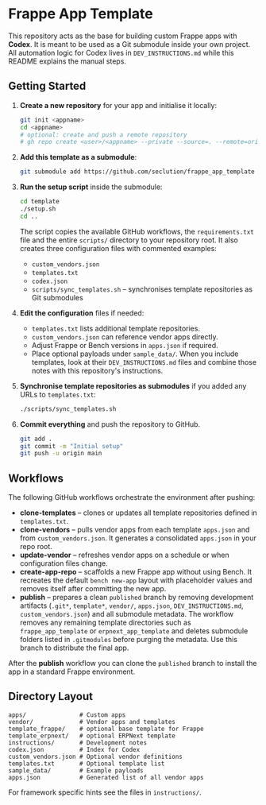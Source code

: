 # Frappe App Template

This repository acts as the base for building custom Frappe apps with **Codex**.  It is meant to be used as a Git submodule inside your own project.  All automation logic for Codex lives in `DEV_INSTRUCTIONS.md` while this README explains the manual steps.

## Getting Started

1. **Create a new repository** for your app and initialise it locally:
   ```bash
   git init <appname>
   cd <appname>
   # optional: create and push a remote repository
   # gh repo create <user>/<appname> --private --source=. --remote=origin --push
   ```
2. **Add this template as a submodule**:
   ```bash
   git submodule add https://github.com/seclution/frappe_app_template frappe_app_template
   ```
3. **Run the setup script** inside the submodule:
   ```bash
   cd template
   ./setup.sh
   cd ..
   ```
   The script copies the available GitHub workflows, the `requirements.txt` file and the entire `scripts/` directory to your repository root. It also creates three configuration files with commented examples:
   - `custom_vendors.json`
   - `templates.txt`
   - `codex.json`
   - `scripts/sync_templates.sh` – synchronises template repositories as Git submodules

4. **Edit the configuration** files if needed:
   - `templates.txt` lists additional template repositories.
   - `custom_vendors.json` can reference vendor apps directly.
   - Adjust Frappe or Bench versions in `apps.json` if required.
   - Place optional payloads under `sample_data/`.
   When you include templates, look at their `DEV_INSTRUCTIONS.md` files and
   combine those notes with this repository's instructions.
5. **Synchronise template repositories as submodules** if you added any URLs to `templates.txt`:
   ```bash
   ./scripts/sync_templates.sh

   ```
6. **Commit everything** and push the repository to GitHub.
   ```bash
   git add .
   git commit -m "Initial setup"
   git push -u origin main
   ```

## Workflows

The following GitHub workflows orchestrate the environment after pushing:

- **clone-templates** – clones or updates all template repositories defined in `templates.txt`.
- **clone-vendors** – pulls vendor apps from each template `apps.json` and from `custom_vendors.json`. It generates a consolidated `apps.json` in your repo root.
- **update-vendor** – refreshes vendor apps on a schedule or when configuration files change.
- **create-app-repo** – scaffolds a new Frappe app without using Bench. It recreates the default `bench new-app` layout with placeholder values and removes itself after committing the new app.
- **publish** – prepares a clean `published` branch by removing development artifacts (`.git*`, `template*`, `vendor/`, `apps.json`, `DEV_INSTRUCTIONS.md`, `custom_vendors.json`) and all submodule metadata. The workflow removes any remaining template directories such as `frappe_app_template` or `erpnext_app_template` and deletes submodule folders listed in `.gitmodules` before purging the metadata. Use this branch to distribute the final app.

After the **publish** workflow you can clone the `published` branch to install the app in a standard Frappe environment.

## Directory Layout

```
apps/               # Custom apps
vendor/             # Vendor apps and templates
template_frappe/    # optional base template for Frappe
template_erpnext/   # optional ERPNext template
instructions/       # Development notes
codex.json          # Index for Codex
custom_vendors.json # Optional vendor definitions
templates.txt       # Optional template list
sample_data/        # Example payloads
apps.json           # Generated list of all vendor apps
```

For framework specific hints see the files in `instructions/`.
